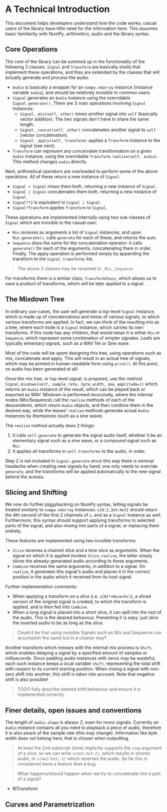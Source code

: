# A Technical Introduction

This document helps developers understand how the code works;
casual users of the library have little need for the information here.
This assumes basic familiarity with NumPy, arithmetics, audio and the library syntax.

## Core Operations

The core of the library can be summed up in the functionality of the following 3 classes.
`Signal` and `Transform` are basically shells that implement these operations,
and they are extended by the classes that will actually generate and process the audio.

* `Audio` is basically a wrapper for an `numpy.ndarray` instance (instance variable `audio`),
and should be relatively invisible to common users.
* `Signal` generates an `Audio` instance using the overridable `Signal.generate()`.
  There are 3 main operations involving `Signal` instances:
  * `Signal._mix(self, other)` mixes another signal into `self` (basically vector addition).
    The two signals don't have to share the same length.
  * `Signal._concat(self, other)` concatenates another signal to `self` (vector concatenation).
  * `Signal._apply(self, transform)` applies a `Transform` instance to the signal (see next).
* `Transform` can represent any conceivable transformation on a given `Audio` instance,
using the overridable `Transform.realise(self, audio)`. This method changes `audio` directly.

Next, arithmetical operators are overloaded to perform some of the above operations.
All of these return a new instance of `Signal`:
* `Signal + Signal` mixes them both, returning a new instance of `Signal`.
* `Signal | Signal` concatenates them both, returning a new instance of `Signal`.
* `Signal**2` is equivalent to `Signal | Signal`.
* `Signal*Transform` applies `Transform` to `Signal`.

These operations are implemented internally using two sub-classes of `Signal`
which are invisible to the casual user:
* `Mix` receives as arguments a list of `Signal` instances,
and upon `Mix.generate()`, calls `generate` for each of these, and returns the sum.
* `Sequence` does the same for the concatenation operator: it calls `generate()`
for each of the arguments, concatenating them in order.
Finally, The apply operation is performed simply
by appending the transform to the `Signal.transforms` list.
> The above 2 classes may be renamed to `_Mix`,`_Sequence`

For transforms there is a similar class, `TransformChain`,
which allows us to save a product of transforms, which will be later applied to a signal.


## The Mixdown Tree

In ordinary use-cases, the user will generate a top-level `Signal` instance,
which is made up of concatenations and mixes of various signals,
to which various transforms are applied.
In fact, we can think of the resulting mix as a tree, where each node is a `Signal` instance,
which carries its own transforms.
If this node has any children, that would mean it is either `Mix` or `Sequence`,
which represent some combination of simpler signales.
Leafs are typically elmentary signals, such as a WAV file or Sine wave.

Most of the code will be spent designing this tree,
using operations such as mix, concatenate and apply.
This will result in an actual tree of signals,
which may be printed in human-readable form using `print()`.
At this point, no audio has been generated at all!

Once the mix tree, or top-level signal, is prepared,
use the method `Signal.mixdown(self, sample_rate, byte_width, max_amplitude=1)` 
which returns an `Audio` instance of the result, which can be played back or exported as WAV.
Mixdown is performed recursively, where the internal nodes (Mix/Sequence)
call the `realise` methods of each of the descendents,
which return `Audio` objects, and then combine them in the desired way,
while the leaves' `realise` methods generate actual `Audio`
instances by themselves (such as a sine wave).

The `realise` method actually does 2 things:
1. It calls `self.generate` to generate the signal audio itself, whether it be
an elementary signal such as a sine wave, or a compound signal such as `Mix`.
2. It applies all transforms in `self.transforms` to the audio, in order.

Step 2 is not included in `Signal.generate` since this way there is minimal headache
when creating new signals by hand: one only needs to override `generate`,
and the transforms will be applied automatically to the new signal behind the scenes.




## Slicing and Shifting

We now do further piggybacking on NumPy syntax,
letting signals be treated similarly to `numpy.ndarray` instances:
`s[0:2,3e3:4e3]` should return the 4th second of the first 2 channels of `s`,
and as a `Signal` instance as well.
Furthermore, this syntax should support applying transforms to selected parts of the signal,
and also mixing into parts of a signal, or replacing them entirely.

These features are implemented using two invisible transforms:
* `Slice` receives a channel slice and a time slice as arguments.
When the signal on which it is applied invokes `Slice.realise`,
the latter simply slices the already-generated audio according to these arguments.
* `Combine` receives the same arguments, in addition to a signal.
On `realise`, it generates this signal's audio and places it in the correct position
in the audio which it received from its host signal.

Further implementation comments:
* When applying a transform on a slice (i.e. `s[0]*=Reverb()`),
a sliced version of the original signal is created, to which the transform is applied,
and is then fed into `Combine`.
* When a long signal is placed into a short slice, it can spill into the rest of the audio.
This is the desired behaviour.
Preventing it is easy: just slice the inserted audio to be as long as the slice.

> Could it be that using invisible Signals such as Mix and Sequence can accomplish
> the same but in a cleaner way?


Another transform which messes with the internal mix process is `Shift`,
which enables delaying a signal by a specified amount of samples or milliseconds.
Since padding audio instances with zeros may be wasteful, each such instance
keeps a local variable `shift`, representing the total shift with respect to its
current starting position.
When mixing a signal with non-zero shift into another,
this shift is taken into account.
Note that negative shift is also possible!

> TODO fully describe desired shift behaviour and ensure it is implemented correctly


## Finer details, open issues and conventions



The length of `audio.shape` is always 2, even for mono signals.
Currently an `Audio` instance contains all you need to playback a piece of audio,
therefore it is also aware of the sample rate (this may change).
Information like byte width does not belong here; that is chosen when outputting.

> At least the 2nd subscript (time) implicitly supports the `step` argument of a slice,
> so we can write `s[4e3:5e3:2]`, which results in shorter audio,
> or `s[4e3:5e3:-1]` which reverses the audio.
> So far this is considered more a feature than a bug.

> What happens/should happen when we try to concatenate into a part of a signal?


* BiTransform

## Curves and Parametrization










